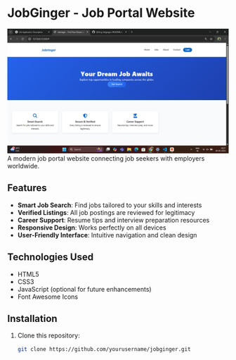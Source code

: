 # JobGinger - Job Portal Website
![Website Screenshot](./website.png) 
A modern job portal website connecting job seekers with employers worldwide.

## Features

- **Smart Job Search**: Find jobs tailored to your skills and interests
- **Verified Listings**: All job postings are reviewed for legitimacy
- **Career Support**: Resume tips and interview preparation resources
- **Responsive Design**: Works perfectly on all devices
- **User-Friendly Interface**: Intuitive navigation and clean design

## Technologies Used

- HTML5
- CSS3
- JavaScript (optional for future enhancements)
- Font Awesome Icons

## Installation

1. Clone this repository:
   ```bash
   git clone https://github.com/yourusername/jobginger.git
